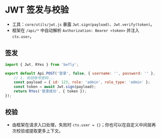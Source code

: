 # JWT 签发与校验

-   工具：`core/utils/jwt.js` 暴露 `Jwt.sign(payload)`、`Jwt.verify(token)`。
-   框架在 `/api/*` 中自动解析 `Authorization: Bearer <token>` 并注入 `ctx.user`。

## 签发

```js
import { Jwt, RYes } from 'befly';

export default Api.POST('登录', false, { username: '', password: '' }, ['username', 'password'], async (befly, ctx) => {
    // 1. 校验账号密码...
    const payload = { id: 123, role: 'admin', role_type: 'admin' };
    const token = await Jwt.sign(payload);
    return RYes('登录成功', { token });
});
```

## 校验

-   由框架在请求入口处理，失败时 `ctx.user = {}`；你也可以在自定义中间层再次校验或提取更多上下文。
